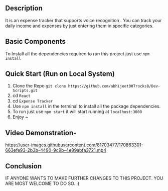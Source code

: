 ## Description

It is an expense tracker that supports voice recognition . You can track your daily income and expenses by just entering them in specific categories.

## Basic Components

To Install all the dependencies required to run this project just use `npm install`

## Quick Start (Run on Local System)

1. Clone the Repo `git clone https://github.com/abhijeet007rocks8/Dev-Scripts.git `
2. cd `React`
3. cd `Expense Tracker`
4. Use `npm install` in the terminal to install all the package dependencies.
5. To run just use `npm start` it will start running at `localhost:3000`
6. Enjoy ~

## Video Demonstration-

https://user-images.githubusercontent.com/81703477/170863301-663efe93-2b3b-4490-9c9b-4e89abfa3721.mp4


## Conclusion

IF ANYONE WANTS TO MAKE FURTHER CHANGES TO THIS PROJECT. YOU ARE MOST WELCOME TO DO SO. :)
